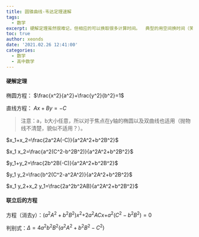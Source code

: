 ```yaml
---
title: 圆锥曲线-韦达定理速解
tags:
  - 数学
excerpt: 硬解定理虽然很难记，但相应的可以换取很多计算时间。  典型的用空间换时间（笑）。
toc: true
author: xeonds
date: '2021.02.26 12:41:00'
categories:
  - 数学
  - 高中数学
---
```


#### 硬解定理

椭圆方程： $\frac{x^2}{a^2}+\frac{y^2}{b^2}=1$  

直线方程： $Ax+By=-C$

>注意：a，b大小任意，所以对于焦点在y轴的椭圆以及双曲线也适用（抛物线不清楚，貌似不适用？）。

$x_1+x_2=\frac{2a^2A(-C)}{a^2A^2+b^2B^2}$  

$x_1 x_2=\frac{a^2(C^2-b^2B^2)}{a^2A^2+b^2B^2}$  

$y_1+y_2=\frac{2b^2B(-C)}{a^2A^2+b^2B^2}$  

$y_1 y_2=\frac{b^2(C^2-a^2A^2)}{a^2A^2+b^2B^2}$  

$x_1 y_2+x_2 y_1=\frac{2a^2b^2AB}{a^2A^2+b^2B^2}$  

#### 联立后的方程

方程（消去y）：$(a^2A^2+b^2B^2)x^2$$+2a^2ACx$$+a^2(C^2-b^2B^2)=0$  

判别式：$\Delta=4a^2b^2B^2(a^2A^2+b^2$$B^2-C^2)$
